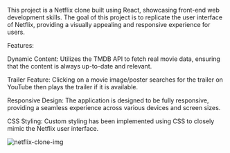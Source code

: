 This project is a Netflix clone built using React, showcasing front-end web development skills. The goal of this project is to replicate the user interface of Netflix, providing a visually appealing and responsive experience for users.

Features:

Dynamic Content: Utilizes the TMDB API to fetch real movie data, ensuring that the content is always up-to-date and relevant.

Trailer Feature: Clicking on a movie image/poster searches for the trailer on YouTube then plays the trailer if it is available.

Responsive Design: The application is designed to be fully responsive, providing a seamless experience across various devices and screen sizes.

CSS Styling: Custom styling has been implemented using CSS to closely mimic the Netflix user interface. 

![netflix-clone-img](https://github.com/HubJakeSnow/netflix-clone/assets/128399661/77940c59-4fcd-44c7-b694-fde9b92705c9)
